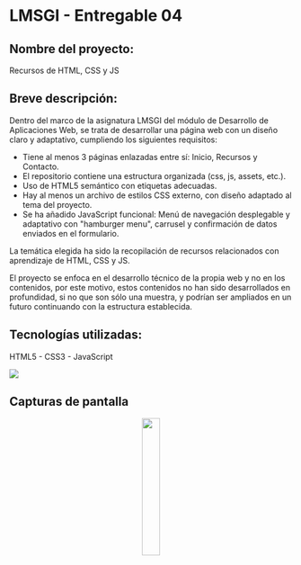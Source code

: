 # LMSGI - Entregable 04

## Nombre del proyecto:
Recursos de HTML, CSS y JS

## Breve descripción:
Dentro del marco de la asignatura LMSGI del módulo de Desarrollo de Aplicaciones Web, se trata de desarrollar una página web con un diseño claro y adaptativo, cumpliendo los siguientes requisitos:

- Tiene al menos 3 páginas enlazadas entre sí: Inicio, Recursos y Contacto.
- El repositorio contiene una estructura organizada (css, js, assets, etc.).
- Uso de HTML5 semántico con etiquetas adecuadas.
- Hay al menos un archivo de estilos CSS externo, con diseño adaptado al tema del proyecto.
- Se ha añadido JavaScript funcional: Menú de navegación desplegable y adaptativo con "hamburger menu", carrusel y confirmación de datos enviados en el formulario.

La temática elegida ha sido la recopilación de recursos relacionados con aprendizaje de HTML, CSS y JS.

El proyecto se enfoca en el desarrollo técnico de la propia web y no en los contenidos, por este motivo, estos contenidos no han sido desarrollados en profundidad, si no que son sólo una muestra, y podrían ser ampliados en un futuro continuando con la estructura establecida.

## Tecnologías utilizadas:
<p>
  HTML5 - CSS3 - JavaScript
</p>  
<p>
  <a href="https://skillicons.dev">
    <img src="https://skillicons.dev/icons?i=html,css,js&theme=light" />
  </a>
</p>

## Capturas de pantalla
<p align="center">
	  <img src="" width="25%"/>
</p>
